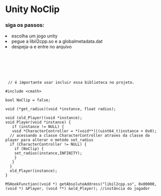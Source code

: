 
<h1>Unity NoClip</h1>


<h3>siga os passos:</h3>
<li>escolha um jogo unity</li>
<li>pegue a libil2cpp.so e a globalmetadata.dat</li>
<li>despeja-a e entre no arquivo</li>




</br></br></br></br>





<pre> <code>// é importante usar incluir essa biblioteca no projeto.

#include &lt;cmath&gt;

bool NoClip = false;
  
void (*get_radius)(void *instance, float radius);

void (old_Player)(void *instance);
void Player(void *instance) {
   if (instance != NULL) {
   void *CharacterController = *(void**)((uint64_t)instance + 0x0);
  // acessando a classe CharacterController atraves da classe do player para alterar o metódo set_radius
  if (CharacterController != NULL) {
    if (NoClip) {
    set_radius(instance,INFINITY);
    }
   }
  }
  old_Player(instance);
}

MSHookFunction((void *) getAbsoluteAddress("libil2cpp.so", 0x00000, (void *) &Player, (void **) &old_Player); //instância do jogador   

  

  
</code>

  
</pre>




